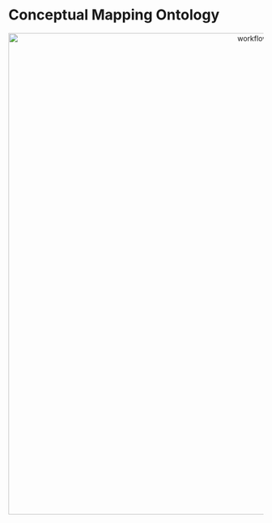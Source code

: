 # Conceptual Mapping Ontology

<p align="center"> 
 <img src="https://raw.githubusercontent.com/anaigmo/Conceptual-Mapping-Ontology/main/ontology/cm_diagram.png" alt="workflow" width="950"/> 
</p>
